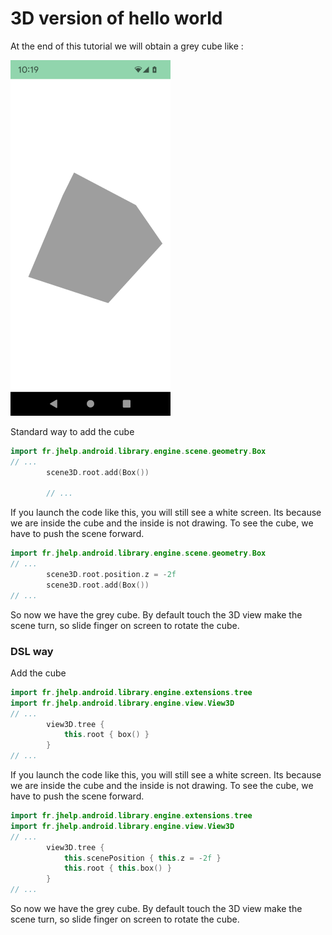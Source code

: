 # 3D version of hello world

At the end of this tutorial we will obtain a grey cube like :

![Grey cube in 3D](engine_hello_world.png)

Standard way to add the cube

```kotlin
import fr.jhelp.android.library.engine.scene.geometry.Box
// ...
        scene3D.root.add(Box())

        // ...
```

If you launch the code like this, you will still see a white screen. 
Its because we are inside the cube and the inside is not drawing. 
To see the cube, we have to push the scene forward.

```kotlin
import fr.jhelp.android.library.engine.scene.geometry.Box
// ...
        scene3D.root.position.z = -2f
        scene3D.root.add(Box())
// ...
```

So now we have the grey cube.
By default touch the 3D view make the scene turn, so slide finger on screen to rotate the cube.

### DSL way

Add the cube

```kotlin
import fr.jhelp.android.library.engine.extensions.tree
import fr.jhelp.android.library.engine.view.View3D
// ...
        view3D.tree {
            this.root { box() }
        }
// ...
```

If you launch the code like this, you will still see a white screen.
Its because we are inside the cube and the inside is not drawing.
To see the cube, we have to push the scene forward.

```kotlin
import fr.jhelp.android.library.engine.extensions.tree
import fr.jhelp.android.library.engine.view.View3D
// ...
        view3D.tree {
            this.scenePosition { this.z = -2f }
            this.root { this.box() }
        }
// ...
```

So now we have the grey cube.
By default touch the 3D view make the scene turn, so slide finger on screen to rotate the cube.

